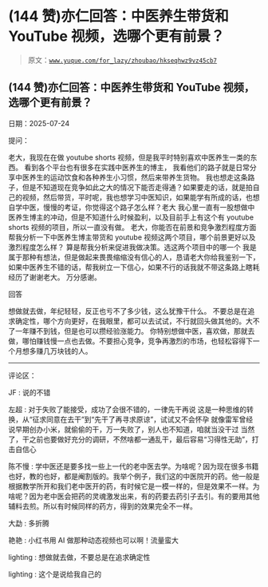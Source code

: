 # (144 赞)亦仁回答：中医养生带货和 YouTube 视频，选哪个更有前景？

> 原文：[`www.yuque.com/for_lazy/zhoubao/hkseqhwz9vz45cb7`](https://www.yuque.com/for_lazy/zhoubao/hkseqhwz9vz45cb7)

## (144 赞)亦仁回答：中医养生带货和 YouTube 视频，选哪个更有前景？

日期：2025-07-24

提问：

老大，我现在在做 youtube shorts 视频，但是我平时特别喜欢中医养生一类的东西。 看到各个平台也有很多在实践中医养生的博主，
我看他们的路子就是日常分享中医养生的运动饮食和各种养生小习惯，然后来带养生货物。
我也想走这条路子，但是不知道现在竞争如此之大的情况下能否走得通？如果要走的话，就是拍自己的视频，然后带货，平时呢，我也想学习中医知识，如果能学有所成的话，也想自学中医，慢慢的考证，你觉得这个路子怎么样？老大
我心里一直有一股想做中医养生博主的冲动，但是不知道什么时候盈利，以及目前手上有这个有 youtube shorts 视频的项目，所以一直没有做。
老大，你能否在前景和竞争激烈程度方面帮我分析一下中医养生博主带货和 youtube 视频这两个项目，哪个前景更好以及激烈程度怎么样？
算是帮我分析来促进我做决策。选这两个项目中的哪一个
我是属于那种有想法，但是做起来畏畏缩缩没有信心的人，恳请老大你给我鉴别一下，如果中医养生不错的话，帮我树立一下信心，如果不行的话我就不带这条路上瞎耗经历了谢谢老大。
万分感谢。

回答

想做就去做，年纪轻轻，反正也亏不了多少钱，这么犹豫干什么。
不要总是在追求确定性，哪个方向更好，在我眼里，都可以去试试，不行就回头做其他的。大不了一年赚不到钱，但是也可以攒经验涨能力。
你特别想做中医，喜欢做，那就去做，哪怕赚钱慢一点也去做。不要担心竞争，竞争再激烈的市场，也轻松容得下一个月想多赚几万块钱的人。

* * *

评论区：

JF : 说的不错

左超 : 对于失败了能接受，成功了会很不错的，一律先干再说 这是一种思维的转换，从“征求同意在去干”到“先干了再寻求原谅”，试试又不会怀孕
就像雷军曾经说早期创办小米，就偷偷的干，万一失败了，别人也不知道，咱就当没干过
当然了，干之前也要做好充分的调研，不然啥都一通乱干，最后容易“习得性无助”，打击自信心

陈不慢 : 学中医还是要多找一些上一代的老中医去学。为啥呢？因为现在很多书籍也好，教的也好，都是阉割版的。我举个例子，我们这的中医院开的药。他一般是根据教学所开和我们老中医开的药，有时候它是一模一样的，但是效果不一样。为啥呢？因为老中医会把药的灵魂激发出来，有的药要去药引子去引。有的要用其他辅料去煎。所以有时候同样的药方，得到的效果完全不一样。

大勐 : 多折腾

艳艳 : 小红书用 AI 做那种动态视频也可以啊！流量蛮大

lighting : 想做就去做，不要总是在追求确定性

lighting : 这个是说给我自己的